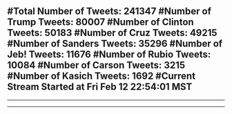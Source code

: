 #Total Number of Tweets: 241347 
#Number of Trump Tweets: 80007
#Number of Clinton Tweets: 50183
#Number of Cruz Tweets: 49215
#Number of Sanders Tweets: 35296
#Number of Jeb! Tweets: 11676
#Number of Rubio Tweets: 10084
#Number of Carson Tweets: 3215
#Number of Kasich Tweets: 1692
#Current Stream Started at Fri Feb 12 22:54:01 MST
---
---
---
